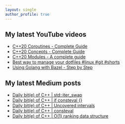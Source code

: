 ```yaml
---
layout: single
author_profile: true
---
```


## My latest YouTube videos

<!--START_SECTION:youtube-->
* [C++20 Coroutines - Complete Guide](https://www.youtube.com/watch?v=w-dmOHhBX9o)
* [C++20 Concepts  - Complete Guide](https://www.youtube.com/watch?v=1So7onMFxJM)
* [C++20 Modules - A complete guide](https://www.youtube.com/watch?v=WRCwciJ5MTE)
* [Best way to manage your dotfiles #linux #git #shorts](https://www.youtube.com/watch?v=LHrB4TcU1JM)
* [Using Golang with Bazel - Step by Step](https://www.youtube.com/watch?v=mXLrk0ipwz4)
<!--END_SECTION:youtube-->

## My latest Medium posts

<!--START_SECTION:medium-->
* [Daily bit(e) of C++ | std::iter_swap](https://medium.com/@simontoth/daily-bit-e-of-c-std-iter-swap-22f850a8f858?source=rss-1e1de1006a93------2)
* [Daily bit(e) of C++ | if consteval {}](https://medium.com/@simontoth/daily-bit-e-of-c-if-consteval-5b23d6b4e11a?source=rss-1e1de1006a93------2)
* [Daily bit(e) of C++ | Uncovered intervals](https://medium.com/@simontoth/daily-bit-e-of-c-uncovered-intervals-7a81a2b83632?source=rss-1e1de1006a93------2)
* [Daily bit(e) of C++ | consteval](https://medium.com/@simontoth/daily-bit-e-of-c-consteval-73e5a99fc0c6?source=rss-1e1de1006a93------2)
* [Daily bit(e) of C++ | O(1) ranking data structure](https://medium.com/@simontoth/daily-bit-e-of-c-o-1-ranking-data-structure-e2f593d2a894?source=rss-1e1de1006a93------2)
<!--END_SECTION:medium-->